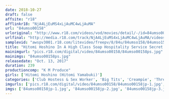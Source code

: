 ```yaml
---
date: 2018-10-27
draft: false
affsite: "r18"
afflinkr18: "NjA4LjEuMS4xLjAuMC4wLjAuMA"
url: "84umso00158"
urloriginal: "http://www.r18.com/videos/vod/movies/detail/-/id=84umso00158"
urlfinal: "http://media.r18.com/track/NjA4LjEuMS4xLjAuMC4wLjAuMA/videos/vod/movies/detail/-/id=84umso00158"
samplevid: "awspv3001.r18.com/litevideo/freepv/8/84u/84umso158/84umso158_dmb_w.mp4"
title: "Hitomi Hoshino In A High Class Soap Hospitality Service Secret Technique Initiation"
mainimgurl: "pics.r18.com/digital/video/84umso00158/84umso00158ps.jpg"
mainimgs: "84umso00158ps.jpg"
releasedate: "Oct. 13, 2017"
duration: 239
productioncomp: "K M Produce"
girls: ['Hitomi Hoshino (Hitomi Yamabuki)']
categories: ['Club Hostess & Sex Worker', 'Big Tits', 'Creampie', 'Threesome / Foursome', 'Lotion', 'Over 4 Hours', 'Hi-Def']
imgurls: ['pics.r18.com/digital/video/84umso00158/84umso00158jp-1.jpg', 'pics.r18.com/digital/video/84umso00158/84umso00158jp-2.jpg', 'pics.r18.com/digital/video/84umso00158/84umso00158jp-3.jpg', 'pics.r18.com/digital/video/84umso00158/84umso00158jp-4.jpg', 'pics.r18.com/digital/video/84umso00158/84umso00158jp-5.jpg', 'pics.r18.com/digital/video/84umso00158/84umso00158jp-6.jpg', 'pics.r18.com/digital/video/84umso00158/84umso00158jp-7.jpg', 'pics.r18.com/digital/video/84umso00158/84umso00158jp-8.jpg', 'pics.r18.com/digital/video/84umso00158/84umso00158jp-9.jpg', 'pics.r18.com/digital/video/84umso00158/84umso00158jp-10.jpg', 'pics.r18.com/digital/video/84umso00158/84umso00158jp-11.jpg', 'pics.r18.com/digital/video/84umso00158/84umso00158jp-12.jpg', 'pics.r18.com/digital/video/84umso00158/84umso00158jp-13.jpg', 'pics.r18.com/digital/video/84umso00158/84umso00158jp-14.jpg', 'pics.r18.com/digital/video/84umso00158/84umso00158jp-15.jpg', 'pics.r18.com/digital/video/84umso00158/84umso00158jp-16.jpg', 'pics.r18.com/digital/video/84umso00158/84umso00158jp-17.jpg', 'pics.r18.com/digital/video/84umso00158/84umso00158jp-18.jpg', 'pics.r18.com/digital/video/84umso00158/84umso00158jp-19.jpg', 'pics.r18.com/digital/video/84umso00158/84umso00158jp-20.jpg']
imgs: ['84umso00158jp-1.jpg', '84umso00158jp-2.jpg', '84umso00158jp-3.jpg', '84umso00158jp-4.jpg', '84umso00158jp-5.jpg', '84umso00158jp-6.jpg', '84umso00158jp-7.jpg', '84umso00158jp-8.jpg', '84umso00158jp-9.jpg', '84umso00158jp-10.jpg', '84umso00158jp-11.jpg', '84umso00158jp-12.jpg', '84umso00158jp-13.jpg', '84umso00158jp-14.jpg', '84umso00158jp-15.jpg', '84umso00158jp-16.jpg', '84umso00158jp-17.jpg', '84umso00158jp-18.jpg', '84umso00158jp-19.jpg', '84umso00158jp-20.jpg']
---
```

